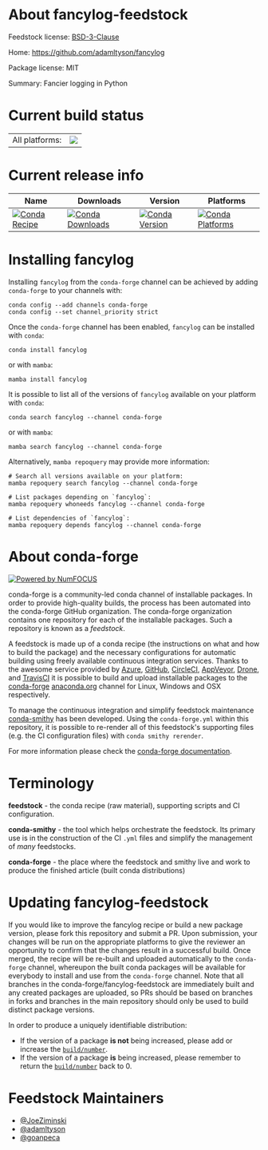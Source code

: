 About fancylog-feedstock
========================

Feedstock license: [BSD-3-Clause](https://github.com/conda-forge/fancylog-feedstock/blob/main/LICENSE.txt)

Home: https://github.com/adamltyson/fancylog

Package license: MIT

Summary: Fancier logging in Python

Current build status
====================


<table><tr><td>All platforms:</td>
    <td>
      <a href="https://dev.azure.com/conda-forge/feedstock-builds/_build/latest?definitionId=15183&branchName=main">
        <img src="https://dev.azure.com/conda-forge/feedstock-builds/_apis/build/status/fancylog-feedstock?branchName=main">
      </a>
    </td>
  </tr>
</table>

Current release info
====================

| Name | Downloads | Version | Platforms |
| --- | --- | --- | --- |
| [![Conda Recipe](https://img.shields.io/badge/recipe-fancylog-green.svg)](https://anaconda.org/conda-forge/fancylog) | [![Conda Downloads](https://img.shields.io/conda/dn/conda-forge/fancylog.svg)](https://anaconda.org/conda-forge/fancylog) | [![Conda Version](https://img.shields.io/conda/vn/conda-forge/fancylog.svg)](https://anaconda.org/conda-forge/fancylog) | [![Conda Platforms](https://img.shields.io/conda/pn/conda-forge/fancylog.svg)](https://anaconda.org/conda-forge/fancylog) |

Installing fancylog
===================

Installing `fancylog` from the `conda-forge` channel can be achieved by adding `conda-forge` to your channels with:

```
conda config --add channels conda-forge
conda config --set channel_priority strict
```

Once the `conda-forge` channel has been enabled, `fancylog` can be installed with `conda`:

```
conda install fancylog
```

or with `mamba`:

```
mamba install fancylog
```

It is possible to list all of the versions of `fancylog` available on your platform with `conda`:

```
conda search fancylog --channel conda-forge
```

or with `mamba`:

```
mamba search fancylog --channel conda-forge
```

Alternatively, `mamba repoquery` may provide more information:

```
# Search all versions available on your platform:
mamba repoquery search fancylog --channel conda-forge

# List packages depending on `fancylog`:
mamba repoquery whoneeds fancylog --channel conda-forge

# List dependencies of `fancylog`:
mamba repoquery depends fancylog --channel conda-forge
```


About conda-forge
=================

[![Powered by
NumFOCUS](https://img.shields.io/badge/powered%20by-NumFOCUS-orange.svg?style=flat&colorA=E1523D&colorB=007D8A)](https://numfocus.org)

conda-forge is a community-led conda channel of installable packages.
In order to provide high-quality builds, the process has been automated into the
conda-forge GitHub organization. The conda-forge organization contains one repository
for each of the installable packages. Such a repository is known as a *feedstock*.

A feedstock is made up of a conda recipe (the instructions on what and how to build
the package) and the necessary configurations for automatic building using freely
available continuous integration services. Thanks to the awesome service provided by
[Azure](https://azure.microsoft.com/en-us/services/devops/), [GitHub](https://github.com/),
[CircleCI](https://circleci.com/), [AppVeyor](https://www.appveyor.com/),
[Drone](https://cloud.drone.io/welcome), and [TravisCI](https://travis-ci.com/)
it is possible to build and upload installable packages to the
[conda-forge](https://anaconda.org/conda-forge) [anaconda.org](https://anaconda.org/)
channel for Linux, Windows and OSX respectively.

To manage the continuous integration and simplify feedstock maintenance
[conda-smithy](https://github.com/conda-forge/conda-smithy) has been developed.
Using the ``conda-forge.yml`` within this repository, it is possible to re-render all of
this feedstock's supporting files (e.g. the CI configuration files) with ``conda smithy rerender``.

For more information please check the [conda-forge documentation](https://conda-forge.org/docs/).

Terminology
===========

**feedstock** - the conda recipe (raw material), supporting scripts and CI configuration.

**conda-smithy** - the tool which helps orchestrate the feedstock.
                   Its primary use is in the construction of the CI ``.yml`` files
                   and simplify the management of *many* feedstocks.

**conda-forge** - the place where the feedstock and smithy live and work to
                  produce the finished article (built conda distributions)


Updating fancylog-feedstock
===========================

If you would like to improve the fancylog recipe or build a new
package version, please fork this repository and submit a PR. Upon submission,
your changes will be run on the appropriate platforms to give the reviewer an
opportunity to confirm that the changes result in a successful build. Once
merged, the recipe will be re-built and uploaded automatically to the
`conda-forge` channel, whereupon the built conda packages will be available for
everybody to install and use from the `conda-forge` channel.
Note that all branches in the conda-forge/fancylog-feedstock are
immediately built and any created packages are uploaded, so PRs should be based
on branches in forks and branches in the main repository should only be used to
build distinct package versions.

In order to produce a uniquely identifiable distribution:
 * If the version of a package **is not** being increased, please add or increase
   the [``build/number``](https://docs.conda.io/projects/conda-build/en/latest/resources/define-metadata.html#build-number-and-string).
 * If the version of a package **is** being increased, please remember to return
   the [``build/number``](https://docs.conda.io/projects/conda-build/en/latest/resources/define-metadata.html#build-number-and-string)
   back to 0.

Feedstock Maintainers
=====================

* [@JoeZiminski](https://github.com/JoeZiminski/)
* [@adamltyson](https://github.com/adamltyson/)
* [@goanpeca](https://github.com/goanpeca/)


